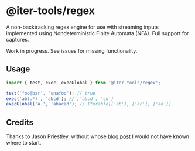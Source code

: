 # @iter-tools/regex

A non-backtracking regex engine for use with streaming inputs implemented using Nondeterministic Finite Automata (NFA). Full support for captures.

Work in progress. See issues for missing functionality.

## Usage

```js
import { test, exec, execGlobal } from '@iter-tools/regex';

test('foo|bar', 'snafoo'); // true
exec('ab(.*)', 'abcd'); // ['abcd', 'cd']
execGlobal('a.', 'abacad'); // Iterable[['ab'], ['ac'], ['ad']]
```

## Credits

Thanks to Jason Priestley, without whose [blog post](https://jasonhpriestley.com/regex) I would not have known where to start.

